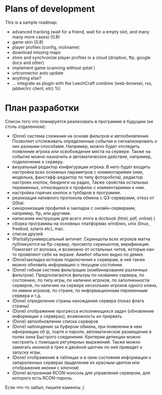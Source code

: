 # Plans of development #

This is a sample roadmap:
  * advanced tracking (wait for a friend, wait for a empty slot, and many many more cases) (0.8)
  * game skin (0.8)
  * player profiles (config, nickname)
  * download missing maps
  * store and synchronize player profiles in a cloud (dropbox, ftp, google docs and other)
  * implement game scanning without qstat )
  * urtconnector auto update
  * anything else?
  * ... integrate as plugin with the LeechCraft combine (web-browser, rss, jabber/irc client, etc) %)

# План разработки #

Список того что планируется реализовать в программе в будущем (не столь отдаленном):
  * (Done) система слежения на основе фильтров и автообновления. Позволяет отслеживать определенные события и сигнализировать о них разными способами. Например, можно будет отследить появление игрока или освобождение места на сервере. Также на событие можно назначить и автоматическое действие, например, подключение к серверу.
  * визуальный редактор конфигурации игрока. В него будет входить настройка всех основных параметров с комментариями (имя, моделька, фанстафф-редактор по типу фоторобота), редактор настроек кнопок, биндинги на радио, Также свойства остальных переменных, относящихся к профилю с комментариями к ним.
  * настройка горячих кнопок и тулбаров в программе.
  * реализация нативного протокола обмена с Q3-серверами, отказ от QStat.
  * синхронизация профилей и закладок с онлайн-серверами, например, ftp, или другими.
  * написание инструкции для всего этого в docbook (html, pdf, online) )
  * сборка программы на основных платформах windows, unix (linux, freebsd, solaris etc), mac.
  * список друзей
  * (Partially)универсальный античит. Скриншоты всех игроков матча публикуются на ftp-сервер, просмотр скриншотов, верификация. Помогает от волхака, и возможно от остальных читов, которые как-то проявляют себя на экране. Аимбот обычно видно по демке.
  * (Done)закладка истории подключения к серверам, в ней также можно обновить информацию о текущем состоянии.
  * (Done) гибкая система фильтрации (комбинирование различных фильтров). Предполагаются фильтры по названию сервера, по состоянию, по типу игры, по наличию игроков, по заполненности серверов, по наличию на сервере нескольких игроков одного клана, по имени игроков, по стране, по информационным переменным сервера и т.д.
  * (Done) определение страны нахождения сервера (показ флага страны)
  * (Done) отображение прогресса исполняющихся задач (обновление информации о серверах), возможность их прервать
  * (Done) автообновление списка серверов
  * (Done) наблюдение за буфером обмена, при появлении в нем ифнормации об ip, порте и пароле, автоматическое размещение в полях окна Быстрого соединения. Критерии детекции можно настроить с помощью регулярных выражений. Также можно замигать иконкой в трее и двойной щелчек по ней приведет к запуску игры.
  * (Done) отображение в таблицах и в окне состояния информации о запароленных серверах (выделение их красным цветом или отображение иконки с ключом)
  * (Done) встроенная RCON-консоль для управления сервером, для которого есть RCON-пароль.


Если что-то забыл, пишите каменты ;)